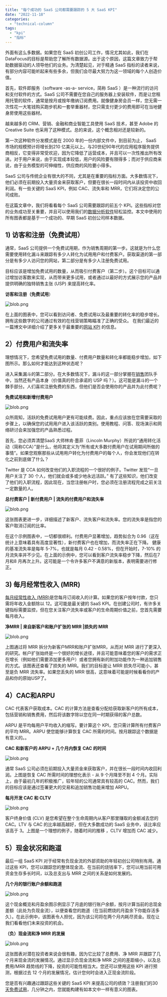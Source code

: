 ```yaml
---
title: "每个成功的 SaaS 公司都需要跟踪的 5 大 SaaS KPI"
date: "2022-11-18"
categories: 
  - "technical-column"
tags: 
  - "kpi"
  - "指标"
---
```


外面有这么多数据。如果您在 SaaS 初创公司工作，情况尤其如此，我们在DataFocus的目标是帮助您了解所有数据源。出于这个原因，这篇文章致力于帮助数据驱动的人领导他们的业务。为清楚起见，对于精通 SaaS 指标的读者来说，有部分内容可能听起来有些多余，但我们会尽最大努力为这一领域的每个人创造价值。

首先，软件即服务（software -as-a- service，简称 SaaS ）是一种流行的访问和支付软件的方式。SaaS 公司不需要在您自己的服务器上安装软件，而是让您租用托管的软件，通常是按月或按年缴纳订阅费用。就像健身房会员一样，您无需一次性花一大笔钱购买跑步机和一套举重器材，您只需支付更少的费用即可在当地健身房使用这些器材。

越来越多的 CRM、营销、金融和商业智能工具使用 SaaS 技术，甚至 Adob​​e 的 Creative Suite 也采用了这种模式。总的来说，这个概念相对还是较新的。

第一次这种软件分发模式是在 2000 年的一份内部文件中，到目前为止， SaaS 市场的规模预计将增长到210 亿美元以上。与20世纪90年代的应用程序服务提供商相反，它变得非常受欢迎，因为它降低了运营成本，并且可以一次性推出所有改进。对于用户来说，由于实现成本较低，用户的风险要有限得多；而对于供应商来说，由于业务模型的可伸缩性，供应商的风险要小得多。

SaaS 公司与传统企业有很大的不同，尤其是在重要的指标方面。大多数情况下，他们必须在前期投入大量资金来获取客户，但要在很长一段时间内从该投资中收回利润。有一些关键的 SaaS KPI，例如 CAC、流失率和 MRR，它们将决定您的公司成败。

在这篇文章中，我们将看看每个 SaaS 公司需要跟踪的前五个 KPI。这些指标对您的业务成功至关重要，并且可以使用我们的[数据分析软件](https://www.datafocus.ai/infos/data-analysis-software)轻松监控。本文中使用的所有图表都是基于一个成功的、早期 SaaS 初创公司样本数据。

## 1) 访客和注册（免费试用）

通常，SaaS 公司提供一个免费试用期，作为销售周期的第一步。这就是为什么您需要使用转化漏斗来跟踪有多少人转化为试用用户和付费客户。获取渠道的第一部分是有多少人访问您的网站，第二部分是有多少人注册免费试用。

目标应该是增加免费试用的数量，从而吸引付费客户（第二步）。这个目标可以通过增加访客数来实现，从而带来更多试用，或者通过以最好的方式展示您的产品并提供明确的独特销售主张 (USP) 来提高转化率。

**访客和注册（免费试用**）

![blob.png](images/1668736954-blob-png.png)

在上面的图表中，您可以看到访问者、免费试用以及最重要的转化率的稳步增长。拥有这些数字的公司通过有效的在线营销策略瞄准了正确的受众。 在我们最近的一篇博文中详细介绍了更多关于最重要的[网站 KPI](https://www.datafocus.ai/infos/kpi-examples-and-templates-google-analytics) 的信息。

## 2）付费用户和流失率

理想情况下，您希望免费试用的数量、付费用户数量和转化率都能稳步增加，如下图所示。那么如何才能达到这种状态呢？

进入采集漏斗的第二部分。在大多数情况下，漏斗的这一部分掌握在[销售](https://www.datafocus.ai/infos/kpi-examples-and-templates-sales)团队手中，当然还有产品本身（价值真的符合承诺的 USP 吗？）。这可能是漏斗的一个棘手部分。人们喜欢注册免费的东西，但他们是否会使用你的产品并为此付费呢？

**免费试用和新增付费用户**

![blob.png](images/1668736956-blob-png.png)

众所周知，活跃的免费试用用户更有可能续费。因此，重点应该放在您需要采取的步骤上，以确保您的试用用户进入该活跃的类别。使用教程、问答、现场演示和网络研讨会来加强您的产品熟悉过程。

首先，您必须弄清楚SaaS 大师林肯·墨菲（Lincoln Murphy）所说的“通用转化活动（简称CCA）”是什么，他将其定义为“所有或大多数付费用户在试用期间所做的事情”。如果您观察那些从试用用户转化为付费用户的每个人，你会发现他们在转化之前到底做了什么？

Twitter 是 CCA 如何改变他们的入职流程的一个很好的例子。Twitter 发现“一旦用户关注了 30 个人，他们就会或多或少地永远活跃。” 有了这些知识，他们改变了他们的入职流程，因此现在，当您注册帐户时，您必须在注册流程完成之前关注一定数量的人。

**总付费客户 | 新付费用户 | 流失的付费用户和流失率**

![blob.png](images/1668736959-blob-png.png)

这张图表更进一步，详细描述了新客户、流失客户和流失率。您的流失率是指您的客户取消订阅的比率。

在这个示例图表中，一切都很顺利。付费用户显著增加，趋势拟合为 0.96（这在统计上意味着具有高度显著性），新付费客户也在增加，而流失率正在下降。 健康的基准流失率是每年 5-7%，也就是每月 0.42 - 0.58%，但在开始时，7-10% 的月流失率并不少见。在上面的示例中，您可以看到客户流失率稳步下降，然后在7月和8 月再次上升。这可能是一个令许多客户不满意的新版本，表明需要进行修正。

## 3) 每月经常性收入 (MRR)

[每月经常性收入 (MRR)](https://www.datafocus.ai/infos/monthly-recurring-revenue)是您每月订阅收入的计算。如果您的客户按年付款，您只需将年收入金额除以 12。这可能是最关键的 SaaS KPI。在创建公司时，有许多关键指标需要监控，但在您关注客户流失率或客户的生命周期价值之前，您首先需要每月收入。

**净MRR | 来自新客户和账户扩张的 MRR |损失的 MRR**

![blob.png](images/1668736961-blob-png.png)

上图通过将 MRR 拆分为新客户MRR和账户扩张MRR，从而对 MRR 进行了更深入的研究。帐户扩张始终是一个很好的增长途径，并且可能意味着您的客户的需求正在增长（例如他们需要添加更多用户）或者您拥有新的附加功能作为一种追加销售的方式。该图表还查看了损失的 MRR。我们的目标是让 MRR 损失尽可能小，甚至是负 MRR 流失率。如果您丢失的 MRR 很高，这意味着可能是时候看看你的产品和你的原始USP了。

## 4）CAC和ARPU

CAC 代表客户获取成本。CAC 的计算方法是查看分配给获取新客户的所有成本，包括营销和销售费用，然后将该数字除以您在同一时期获得的客户总数。

ARPU 是平均每用户平均收入的缩写。要计算这个 KPI，您只需计算所有付费客户的平均 MRR。ARPU 使您能够计算恢复 CAC 所需的时间。按月跟踪这个数据是有意义的。。

**CAC 和新客户的 ARPU + 几个月内恢复 CAC 的时间**

![blob.png](images/1668736964-blob-png.png)

通常 SaaS 公司必须在前期投入大量资金来获取客户，并在很长一段时间内收回利润。上图是恢复 CAC 所需时间的理想化表示 - 从 9 个月降至不到 4 个月。实际上，由于最初几年的积极推广，较年轻的公司通常具有较高的 CAC。然而，我们的目标应该是通过签署更大的交易和追加销售功能来增加 ARPU。

**每月开发 CAC 和 CLTV**

![blob.png](images/1668736966-blob-png.png)

客户终身价值 (CLV) 是您希望在整个生命周期内从客户那里赚取的金额减去您的 CAC。LTV 与 CAC 的比率越高越好，但在大多数成功的 SaaS 业务中，该比率应该高于 3。上图是一个理想的例子，随着时间的推移 ，CLTV 增加而 CAC 减少。

## 5）现金状况和跑道

最后一组 SaaS KPI 对于经常有负现金流的外部资助的年轻初创公司特别有用。通过这些 KPI，您可以跟踪您的整体现金流、在当前的烧钱率下，您可以用当前可用资金生存多长时间，以及总支出与 MRR 之间的关系是如何发展的。

**几个月的银行账户余额和跑道**

![blob.png](images/1668736969-blob-png.png)

这个现金概览和月盈余图示例显示了月底的银行账户余额，按月计算当前的总现金差额（此处为负现金流），以便查看您的跑道（在当前燃烧的月盈余下你能存活多久）。在此示例中，该图表令人担忧，因为该公司将在两个月内耗尽资金。现在让我们看看他们未来投资的机会。

**（负）现金流和净 MRR 的发展**

![blob.png](images/1668736971-blob-png.png)

这张图表对潜在投资者来说会很有趣，因为它比较了总费用、净 MRR 并跟踪了几个月来现金流的发展情况。通过显示负现金流和净 MRR 之间的差距缩小，以及总费用/MRR 趋势线的下降，投资的可能性相当大。您还可以使用这些 KPI 进行预测，根据过去 12 个月的发展情况，估计您何时会进入正现金流阶段。

您是否有兴趣通过跟踪这些关键的 SaaS KPI 来提高公司的绩效？注册我们的30 [天免费试用](https://www.datafocus.ai/console/)，几分钟之内，您就能构建有如本文中一样有意义的图表。
